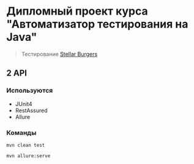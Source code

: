 # Дипломный проект курса "Автоматизатор тестирования на Java"

> Тестирование [Stellar Burgers](https://stellarburgers.nomoreparties.site/)

## 2 API

### Используются
* JUnit4
* RestAssured
* Allure

### Команды
`mvn clean test`

`mvn allure:serve`